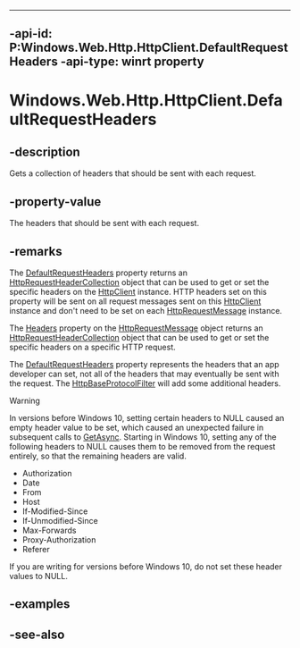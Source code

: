 
---
-api-id: P:Windows.Web.Http.HttpClient.DefaultRequestHeaders
-api-type: winrt property
---

<!-- Property syntax
public Windows.Web.Http.Headers.HttpRequestHeaderCollection DefaultRequestHeaders { get; }
-->

# Windows.Web.Http.HttpClient.DefaultRequestHeaders

## -description
Gets a collection of headers that should be sent with each request.

## -property-value
The headers that should be sent with each request.

## -remarks
The [DefaultRequestHeaders](httpclient_defaultrequestheaders.md) property returns an [HttpRequestHeaderCollection](../windows.web.http.headers/httprequestheadercollection.md) object that can be used to get or set the specific headers on the [HttpClient](httpclient.md) instance. HTTP headers set on this property will be sent on all request messages sent on this [HttpClient](httpclient.md) instance and don't need to be set on each [HttpRequestMessage](httprequestmessage.md) instance.

The [Headers](httprequestmessage_headers.md) property on the [HttpRequestMessage](httprequestmessage.md) object returns an [HttpRequestHeaderCollection](../windows.web.http.headers/httprequestheadercollection.md) object that can be used to get or set the specific headers on a specific HTTP request.

The [DefaultRequestHeaders](httpclient_defaultrequestheaders.md) property represents the headers that an app developer can set, not all of the headers that may eventually be sent with the request. The [HttpBaseProtocolFilter](../windows.web.http.filters/httpbaseprotocolfilter.md) will add some additional headers.



> [!WARNING]
> In versions before Windows 10, setting certain headers to NULL caused an empty header value to be set, which caused an unexpected failure in subsequent calls to [GetAsync](httpclient_getasync.md). Starting in Windows 10, setting any of the following headers to NULL causes them to be removed from the request entirely, so that the remaining headers are valid.

+ Authorization
+ Date
+ From
+ Host
+ If-Modified-Since
+ If-Unmodified-Since
+ Max-Forwards
+ Proxy-Authorization
+ Referer

If you are writing for versions before Windows 10, do not set these header values to NULL.

## -examples

## -see-also
